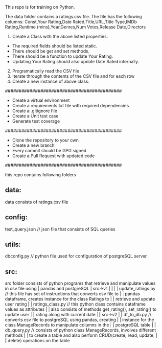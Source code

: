 This repo is for training on Python.

The data folder contains a ratings.csv file. The file has the following columns:
Const,Your Rating,Date Rated,Title,URL,Title Type,IMDb Rating,Runtime (mins),Year,Genres,Num Votes,Release Date,Directors

1) Create a Class with the above listed properties. 
  - The required fields should be listed static.
  - There should be get and set methods.
  - There should be a function to update Your Rating.
  - Updating Your Rating should also update Date Rated internally.

2) Programatically read the CSV file
3) Iterate through the contents of the CSV file and for each row
4) Create a new instance of above class. 

###########################################

* Create a virtual environment
* Create a requirements.txt file with required dependencies
* Create a .gitignore file
* Create a Unit test case
* Generate test coverage

###########################################

* Clone the repository to your own
* Create a new branch
* Every commit should be GPG signed
* Create a Pull Request with updated code

###########################################

this repo contains following folders

data:
----
  data consists of ratings.csv file

config:
------
  test_query.json // json file that consists of SQL queries

utils:
-----

  dbconfig.py     // python file used for configuration of postgreSQL server

src:
----
src folder consists of python programs that retrieve and manipulate values in csv file using
| pandas and postgreSQL
| src->v1
|  |
|  |  update_ratings.py  // this file has set of instructions that converts csv file to
|  |                        pandas dataframe, creates instance for the class Ratings to 
|  |                        retrieve and update user rating
|  |  ratings_class.py  //  this python class contains dataframe values as attributes
|  |                        also consists of methods get_rating(), set_rating() to update user
|  |                        rating along with current date
|
| src->v2
|  |  df_to_db.py      // converts csv file to postgreSQL using pandas, creating
|  |                      instance for the class ManageRecords to manipulate columns in the 
|  |                      postgreSQL table
|  |  db_query.py     //  consists of python class ManageRecords, involves different methods 
|  |                      to create a table and also perform CRUD(create, read, update,
|  |                      delete) operations on the table 

